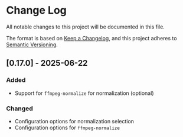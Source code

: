 # Change Log

All notable changes to this project will be documented in this file.

The format is based on [Keep a Changelog](https://keepachangelog.com/en/1.0.0/),
and this project adheres to [Semantic Versioning](https://semver.org/spec/v2.0.0.html).

## [0.17.0] - 2025-06-22

### Added

- Support for `ffmpeg-normalize` for normalization (optional)

### Changed

- Configuration options for normalization selection
- Configuration options for `ffmpeg-normalize`
